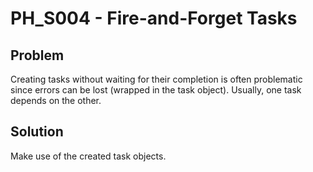 # PH_S004 - Fire-and-Forget Tasks

## Problem

Creating tasks without waiting for their completion is often problematic since errors can be lost (wrapped in the task object). Usually, one task depends on the other.

## Solution

Make use of the created task objects.
